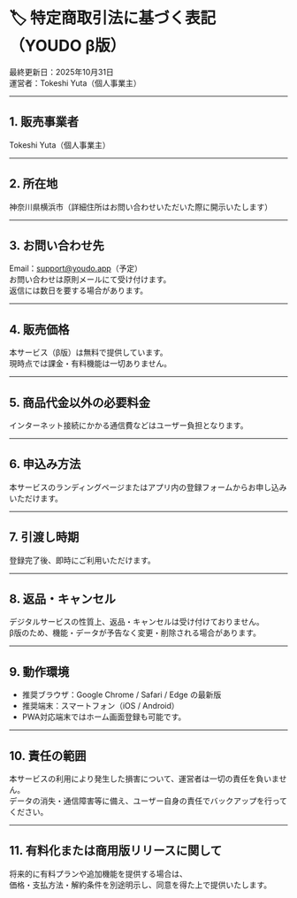 # 🏷 特定商取引法に基づく表記（YOUDO β版）

最終更新日：2025年10月31日  
運営者：Tokeshi Yuta（個人事業主）

---

## 1. 販売事業者
Tokeshi Yuta（個人事業主）

---

## 2. 所在地
神奈川県横浜市（詳細住所はお問い合わせいただいた際に開示いたします）

---

## 3. お問い合わせ先
Email：support@youdo.app（予定）  
お問い合わせは原則メールにて受け付けます。  
返信には数日を要する場合があります。

---

## 4. 販売価格
本サービス（β版）は無料で提供しています。  
現時点では課金・有料機能は一切ありません。

---

## 5. 商品代金以外の必要料金
インターネット接続にかかる通信費などはユーザー負担となります。

---

## 6. 申込み方法
本サービスのランディングページまたはアプリ内の登録フォームからお申し込みいただけます。

---

## 7. 引渡し時期
登録完了後、即時にご利用いただけます。

---

## 8. 返品・キャンセル
デジタルサービスの性質上、返品・キャンセルは受け付けておりません。  
β版のため、機能・データが予告なく変更・削除される場合があります。

---

## 9. 動作環境
- 推奨ブラウザ：Google Chrome / Safari / Edge の最新版  
- 推奨端末：スマートフォン（iOS / Android）  
- PWA対応端末ではホーム画面登録も可能です。

---

## 10. 責任の範囲
本サービスの利用により発生した損害について、運営者は一切の責任を負いません。  
データの消失・通信障害等に備え、ユーザー自身の責任でバックアップを行ってください。

---

## 11. 有料化または商用版リリースに関して
将来的に有料プランや追加機能を提供する場合は、  
価格・支払方法・解約条件を別途明示し、同意を得た上で提供いたします。

